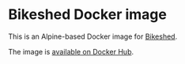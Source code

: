 # Bikeshed Docker image

This is an Alpine-based Docker image for [Bikeshed](https://github.com/tabatkins/bikeshed).

The image is [available on Docker Hub](https://hub.docker.com/r/netwerkdigitaalerfgoed/bikeshed).
